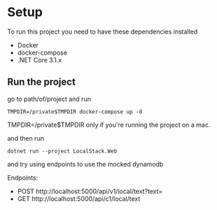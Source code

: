# Setup

To run this project you need to have these dependencies installed
* Docker
* docker-compose
* .NET Core 3.1.x

## Run the project
go to path/of/project and run 
```
TMPDIR=/private$TMPDIR docker-compose up -d
```
TMPDIR=/private$TMPDIR only if you're running the project on a mac.

and then run
```
dotnet run --project LocalStack.Web
```

and try using endpoints to use the mocked dynamodb

Endpoints:
* POST http://localhost:5000/api/v1/local/text?text=
* GET  http://localhost:5000/api/c1/local/text 